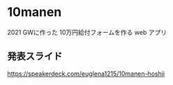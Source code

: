 # 10manen
2021 GWに作った 10万円給付フォームを作る web アプリ

## 発表スライド

https://speakerdeck.com/euglena1215/10manen-hoshii
